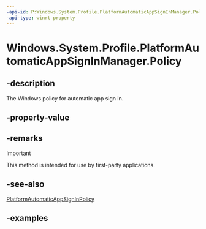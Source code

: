 ```yaml
---
-api-id: P:Windows.System.Profile.PlatformAutomaticAppSignInManager.Policy
-api-type: winrt property
---
```


<!-- Property syntax.
public static Windows.System.Profile.PlatformAutomaticAppSignInPolicy Policy { get; }
-->

# Windows.System.Profile.PlatformAutomaticAppSignInManager.Policy

## -description
The Windows policy for automatic app sign in.

## -property-value

## -remarks
> [!IMPORTANT]
> This method is intended for use by first-party applications.

## -see-also
[PlatformAutomaticAppSignInPolicy](platformautomaticappsigninpolicy_platformautomaticappsigninpolicy.md)

## -examples
